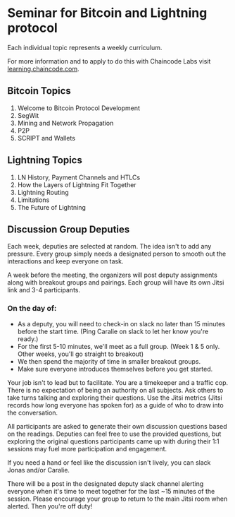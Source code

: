 # Seminar for Bitcoin and Lightning protocol

Each individual topic represents a weekly curriculum.

For more information and to apply to do this with Chaincode Labs visit [learning.chaincode.com](https://learning.chaincode.com/).

## Bitcoin Topics

1. Welcome to Bitcoin Protocol Development
2. SegWit
3. Mining and Network Propagation
4. P2P
5. SCRIPT and Wallets

## Lightning Topics

1. LN History, Payment Channels and HTLCs
2. How the Layers of Lightning Fit Together
3. Lightning Routing
4. Limitations
5. The Future of Lightning

## Discussion Group Deputies

Each week, deputies are selected at random. The idea isn't to add any pressure. Every group simply needs a designated person to smooth out the interactions and keep everyone on task.

A week before the meeting, the organizers will post deputy assignments along with breakout groups and pairings. Each group will have its own Jitsi link and 3-4 participants.

### On the day of:

* As a deputy, you will need to check-in on slack no later than 15 minutes before the start time. \(Ping Caralie on slack to let her know you're ready.\)
* For the first 5-10 minutes, we'll meet as a full group. \(Week 1 & 5 only. Other weeks, you'll go straight to breakout\)
* We then spend the majority of time in smaller breakout groups.
* Make sure everyone introduces themselves before you get started.

Your job isn't to lead but to facilitate. You are a timekeeper and a traffic cop. There is no expectation of being an authority on all subjects. Ask others to take turns talking and exploring their questions. Use the Jitsi metrics \(Jitsi records how long everyone has spoken for\) as a guide of who to draw into the conversation.

All participants are asked to generate their own discussion questions based on the readings. Deputies can feel free to use the provided questions, but exploring the original questions participants came up with during their 1:1 sessions may fuel more participation and engagement.

If you need a hand or feel like the discussion isn't lively, you can slack Jonas and/or Caralie.

There will be a post in the designated deputy slack channel alerting everyone when it's time to meet together for the last ~15 minutes of the session. Please encourage your group to return to the main Jitsi room when alerted. Then you're off duty!

